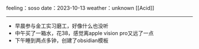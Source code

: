 feeling：soso
date：2023-10-13
weather：unknown
[[Acid]]
***
- 早晨参与金工实习磨工，好像什么也没听
- 中午买了一箱水，花38，感觉离apple vision pro又远了一点
- 下午睡到两点多钟，创建了obsidian模板